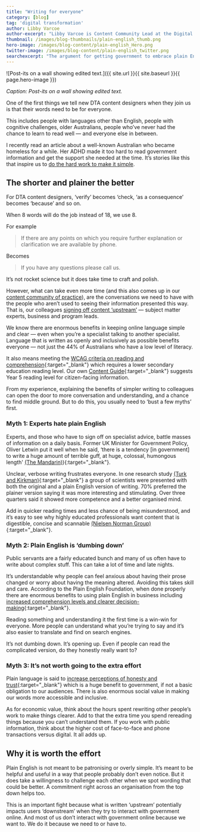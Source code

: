 ```yaml
---
title: "Writing for everyone"
category: [blog]
tag: 'digital transformation'
author: Libby Varcoe
author-excerpt: "Libby Varcoe is Content Community Lead at the Digital Transformation Agency."
thumbnail: /images/blog-thumbnails/plain-english_thumb.png
hero-image: /images/blog-content/plain-english_Hero.png
twitter-image: /images/blog-content/plain-english_twitter.png
searchexcerpt: "The argument for getting government to embrace plain English isn’t new, but why is it so hard and is it really ‘dumbing down’?"
---
```


![Post-its on a wall showing edited text.]({{ site.url }}{{ site.baseurl }}{{ page.hero-image }})

*Caption: Post-its on a wall showing edited text.*

One of the first things we tell new DTA content designers when they join us is that their words need to be for everyone. 

This includes people with languages other than English, people with cognitive challenges, older Australians, people who’ve never had the chance to learn to read well — and everyone else in between. 

I recently read an article about a well-known Australian who became homeless for a while. Her ADHD made it too hard to read government information and get the support she needed at the time. It’s stories like this that inspire us to [do the hard work to make it simple](https://www.dta.gov.au/standard/design-principles/#do-the-hard-work-to-make-it-simple).

## The shorter and plainer the better

For DTA content designers, ‘verify’ becomes ‘check, ‘as a consequence’ becomes ‘because’ and so on. 

When 8 words will do the job instead of 18, we use 8.

For example

> If there are any points on which you require further explanation or clarification we are available by phone. 

Becomes

> If you have any questions please call us.

It’s not rocket science but it does take time to craft and polish. 

However, what can take even more time (and this also comes up in our [content community of practice](https://www.dta.gov.au/what-we-do/partnerships/communities/)), are the conversations we need to have with the people who aren’t used to seeing their information presented this way. That is, our colleagues [signing off content ‘upstream’](https://www.dta.gov.au/blog/creating-good-content/) —  subject matter experts, business and program leads.

We know there are enormous benefits in keeping online language simple and clear — even when you’re a specialist talking to another specialist. Language that is written as openly and inclusively as possible benefits everyone — not just the 44% of Australians who have a low level of literacy.

It also means meeting the [WCAG criteria on reading and comprehension](https://guides.service.gov.au/content-guide/accessibility-inclusivity/#wcag-2-0-for-content-authors){:target="_blank"} which requires a lower secondary education reading level. Our own [Content Guide](https://guides.service.gov.au/content-guide/writing-style/#readability){:target="_blank"} suggests Year 5 reading level for citizen-facing information.

From my experience, explaining the benefits of simpler writing to colleagues can open the door to more conversation and understanding, and a chance to find middle ground. But to do this, you usually need to ‘bust a few myths’ first.

### Myth 1: Experts hate plain English

Experts, and those who have to sign off on specialist advice, battle masses of information on a daily basis. Former UK Minister for Government Policy, Oliver Letwin put it well when he said, ‘there is a tendency [in government] to write a huge amount of terrible guff, at huge, colossal, humongous length' [(The Mandarin)](http://www.themandarin.com.au/76573-ministers-top-five-bureaucracy-pet-peeves/?utm_source=The+Juice+-+combined+list&utm_campaign=4691898748-EMAIL_CAMPAIGN_2017_03_05&utm_medium=email&utm_term=0_d98f7edac0-4691898748-261388149)){:target="_blank"}.

Unclear, verbose writing frustrates everyone. In one research study [(Turk and Kirkman)](https://books.google.com.au/books?id=TVIGAQAAQBAJ&pg=PA24&lpg=PA24&dq=%22oxford+guide+to+plain+english%22+scientists&source=bl&ots=pfFJys2jVO&sig=63m0-eDJ37rZ7A80OcmlmIc-b5k&hl=en&sa=X&ved=0ahUKEwiK0t3cwZfQAhVFj5QKHfXhApMQ6AEINTAF#v=onepage&q=%22oxford%20guide%20to%20plain%20english%22%20scientists&f=false){:target="_blank"} a group of scientists were presented with both the original and a plain English version of writing. 70% preferred the plainer version saying it was more interesting and stimulating. Over three quarters said it showed more competence and a better organised mind.

Add in quicker reading times and less chance of being misunderstood, and it’s easy to see why highly educated professionals want content that is digestible, concise and scannable [(Nielsen Norman Group)](https://www.nngroup.com/articles/writing-domain-experts/){:target="_blank"}.

### Myth 2: Plain English is ‘dumbing down’

Public servants are a fairly educated bunch and many of us often have to write about complex stuff. This can take a lot of time and late nights. 

It’s understandable why people can feel anxious about having their prose changed or worry about having the meaning altered. Avoiding this takes skill and care. According to the Plain English Foundation, when done properly there are enormous benefits to using plain English in business including [increased comprehension levels and clearer decision-making](http://www.themandarin.com.au/62630-value-plain-english/){:target="_blank"}.

Reading something and understanding it the first time is a win-win for everyone. More people can understand what you’re trying to say and it’s also easier to translate and find on search engines.

It’s not dumbing down. It’s opening up. Even if people can read the complicated version, do they honestly really want to?

### Myth 3: It’s not worth going to the extra effort

Plain language is said to [increase perceptions of honesty and trust](http://www.otago.ac.nz/otagobulletin/research/otago074335.html){:target="_blank"} which is a huge benefit to government, if not a basic obligation to our audiences. There is also enormous social value in making our words more accessible and inclusive. 

As for economic value, think about the hours spent rewriting other people’s work to make things clearer. Add to that the extra time you spend rereading things because you can’t understand them. If you work with public information, think about the higher cost of face-to-face and phone transactions versus digital. It all adds up. 

## Why it is worth the effort

Plain English is not meant to be patronising or overly simple. It’s meant to be helpful and useful in a way that people probably don’t even notice. But it does take a willingness to challenge each other when we spot wording that could be better. A commitment right across an organisation from the top down helps too. 

This is an important fight because what is written ‘upstream’ potentially impacts users ‘downstream’ when they try to interact with government online. And most of us don’t interact with government online because we want to. We do it because we need to or have to.
